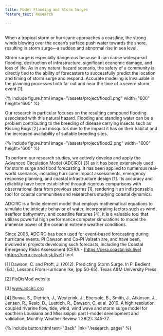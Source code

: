 ```yaml
---
title: Model Flooding and Storm Surges
feature_text: Research

---
```

<br />
When a tropical storm or hurricane approaches a coastline, the strong winds blowing over the ocean’s surface push water towards the shore, resulting in storm surge—a sudden and abnormal rise in sea level.

Storm surge is especially dangerous because it can cause widespread flooding, destruction of infrastructure, significant economic damage, and loss of life. As in any natural hazard scenario, the safety of a community is directly tied to the ability of forecasters to successfully predict the location and timing of storm surge and respond. Accurate modeling is invaluable in the planning processes both far out and near the time of a severe storm event [1].


{% include figure.html image="/assets/project/flood1.png"  width="600" height="600" %}

Our research in particular focuses on the resulting compound flooding associated with this natural hazard.  Flooding and standing water can be a problem contributing to the breeding of disease carrying insects such as Kissing Bugs [2] and mosquitos due to the impact it has on their habitat and the increased availability of suitable breeding sites.


{% include figure.html image="/assets/project/flood2.png"  width="600" height="600" %}


To perform our research studies, we actively develop and apply the Advanced Circulation Model (ADCIRC) [3] as it has been extensively used for storm surge and flood forecasting. It has been applied to numerous real-world scenarios, including hurricane impact assessments, emergency response planning, and coastal infrastructure design [1].  Its accuracy and reliability have been established through rigorous comparisons with observational data from previous storms [1], rendering it an indispensable tool for coastal communities and researchers studying coastal dynamics.


ADCIRC is a finite element model that employs mathematical equations to simulate the intricate behavior of water, incorporating factors such as wind, seafloor bathymetry, and coastline features [4]. It is a valuable tool that utilizes powerful high performance computer simulations to model the immense power of the ocean in extreme weather conditions.


Since 2006, ADCIRC has been used for event-based forecasting during hurricane events. PI Dawson and Co-PI Valseth are, and have been, involved in projects developing such forecasts, including the Coastal Emergency Risks Assessment (CERA - [https://cera.coastalrisk.live](https://cera.coastalrisk.live)) tool.




[1] Dawson, C. and Proft, J. (2012). Predicting Storm Surge. In P. Bedient (Ed.), Lessons From Hurricane Ike, (pp 50-65). Texas A&M University Press. 


[2] FloDisMod website


[3] www.adcirc.org


[4] Bunya, S., Dietrich, J., Westerink, J., Ebersole, B., Smith, J., Atkinson, J., Jensen, R., Resio, D., Luettich, R., Dawson, C. et al. 2010. A high resolution coupled riverine flow, tide, wind, wind wave and storm surge model for southern Louisiana and Mississippi: part I-model development and validation, Monthly Weather Review 1 38(2): 345-77.



{% include button.html text="Back" link="/research_page/" %}
